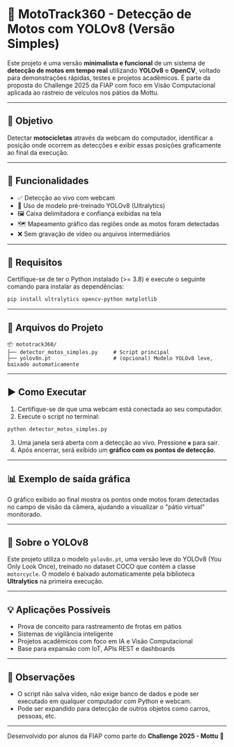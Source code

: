 
# 🛵 MotoTrack360 - Detecção de Motos com YOLOv8 (Versão Simples)

Este projeto é uma versão **minimalista e funcional** de um sistema de **detecção de motos em tempo real** utilizando **YOLOv8** e **OpenCV**, voltado para demonstrações rápidas, testes e projetos acadêmicos. É parte da proposta do Challenge 2025 da FIAP com foco em Visão Computacional aplicada ao rastreio de veículos nos pátios da Mottu.

---

## 🎯 Objetivo

Detectar **motocicletas** através da webcam do computador, identificar a posição onde ocorrem as detecções e exibir essas posições graficamente ao final da execução.

---

## 🚀 Funcionalidades

- ✅ Detecção ao vivo com webcam
- 🧠 Uso de modelo pré-treinado YOLOv8 (Ultralytics)
- 🖼️ Caixa delimitadora e confiança exibidas na tela
- 🗺️ Mapeamento gráfico das regiões onde as motos foram detectadas
- ❌ Sem gravação de vídeo ou arquivos intermediários

---

## 🧰 Requisitos

Certifique-se de ter o Python instalado (>= 3.8) e execute o seguinte comando para instalar as dependências:

```bash
pip install ultralytics opencv-python matplotlib
```

---

## 📂 Arquivos do Projeto

```
📦 mototrack360/
├── detector_motos_simples.py     # Script principal
├── yolov8n.pt                    # (opcional) Modelo YOLOv8 leve, baixado automaticamente
```

---

## ▶️ Como Executar

1. Certifique-se de que uma webcam está conectada ao seu computador.
2. Execute o script no terminal:

```bash
python detector_motos_simples.py
```

3. Uma janela será aberta com a detecção ao vivo. Pressione **`e`** para sair.
4. Após encerrar, será exibido um **gráfico com os pontos de detecção**.

---

## 📊 Exemplo de saída gráfica

O gráfico exibido ao final mostra os pontos onde motos foram detectadas no campo de visão da câmera, ajudando a visualizar o "pátio virtual" monitorado.

---

## 🧠 Sobre o YOLOv8

Este projeto utiliza o modelo `yolov8n.pt`, uma versão leve do YOLOv8 (You Only Look Once), treinado no dataset COCO que contém a classe `motorcycle`. O modelo é baixado automaticamente pela biblioteca **Ultralytics** na primeira execução.

---

## 💡 Aplicações Possíveis

- Prova de conceito para rastreamento de frotas em pátios
- Sistemas de vigilância inteligente
- Projetos acadêmicos com foco em IA e Visão Computacional
- Base para expansão com IoT, APIs REST e dashboards

---

## 📌 Observações

- O script não salva vídeo, não exige banco de dados e pode ser executado em qualquer computador com Python e webcam.
- Pode ser expandido para detecção de outros objetos como carros, pessoas, etc.

---

Desenvolvido por alunos da FIAP como parte do **Challenge 2025 - Mottu** 🚀
